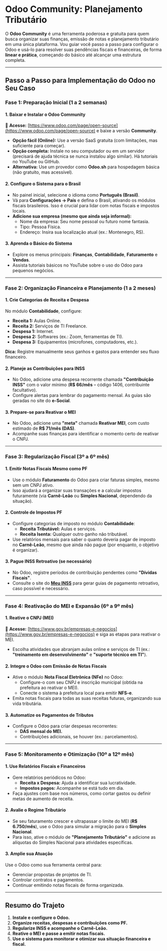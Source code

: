 # Odoo Community: Planejamento Tributário

O **Odoo Community** é uma ferramenta poderosa e gratuita para quem busca organizar suas finanças, emissão de notas e planejamento tributário em uma única plataforma. Vou guiar você passo a passo para configurar o Odoo e usá-lo para resolver suas pendências fiscais e financeiras, de forma **linear e prática**, começando do básico até alcançar uma estrutura completa.

---

## **Passo a Passo para Implementação do Odoo no Seu Caso**

### **Fase 1: Preparação Inicial (1 a 2 semanas)**

#### **1. Baixar e Instalar o Odoo Community**
🔗 **Acesse:** [https://www.odoo.com/page/open-source](https://www.odoo.com/page/open-source) e baixe a versão **Community**.
- **Opção fácil (Online):** Use a versão SaaS gratuita (com limitações, mas suficiente para começar).
- **Opção completa:** Instale no seu computador ou em um servidor (precisará de ajuda técnica se nunca instalou algo similar). Há tutoriais no YouTube ou GitHub.
- **Alternativa:** Use um provedor como **Odoo.sh** para hospedagem básica (não gratuito, mas acessível).

#### **2. Configure o Sistema para o Brasil**
- No painel inicial, selecione o idioma como **Português (Brasil)**.
- Vá para **Configurações → País** e defina o Brasil, ativando os módulos fiscais brasileiros. Isso é crucial para lidar com notas fiscais e impostos locais.
- **Adicione sua empresa (mesmo que ainda seja informal):**
  - Nome da empresa: Seu nome pessoal ou futuro nome fantasia.
  - Tipo: Pessoa Física.
  - Endereço: Insira sua localização atual (ex.: Montenegro, RS).

#### **3. Aprenda o Básico do Sistema**
- Explore os menus principais: **Finanças**, **Contabilidade**, **Faturamento** e **Vendas**.
- Assista tutoriais básicos no YouTube sobre o uso do Odoo para pequenos negócios.

---

### **Fase 2: Organização Financeira e Planejamento (1 a 2 meses)**

#### **1. Crie Categorias de Receita e Despesa**
No módulo **Contabilidade**, configure:
- **Receita 1:** Aulas Online.
- **Receita 2:** Serviços de TI Freelance.
- **Despesa 1:** Internet.
- **Despesa 2:** Softwares (ex.: Zoom, ferramentas de TI).
- **Despesa 3:** Equipamentos (microfones, computadores, etc.).

**Dica:** Registre manualmente seus ganhos e gastos para entender seu fluxo financeiro.

#### **2. Planeje as Contribuições para INSS**
- No Odoo, adicione uma despesa recorrente chamada **"Contribuição INSS"** com o valor mínimo (**R$ 66/mês** – código 1406, contribuinte facultativo).
- Configure alertas para lembrar do pagamento mensal. As guias são geradas no site do **e-Social**.

#### **3. Prepare-se para Reativar o MEI**
- No Odoo, adicione uma **"meta"** chamada **Reativar MEI**, com custo estimado de **R$ 71/mês (DAS)**.
- Acompanhe suas finanças para identificar o momento certo de reativar o CNPJ.

---

### **Fase 3: Regularização Fiscal (3º a 6º mês)**

#### **1. Emitir Notas Fiscais Mesmo como PF**
- Use o módulo **Faturamento** do Odoo para criar faturas simples, mesmo sem um CNPJ ativo.
- Isso ajudará a organizar suas transações e a calcular impostos futuramente (via **Carnê-Leão** ou **Simples Nacional**, dependendo da situação).

#### **2. Controle de Impostos PF**
- Configure categorias de imposto no módulo **Contabilidade**:
  - **Receita Tributável:** Aulas e serviços.
  - **Receita Isenta:** Qualquer outro ganho não tributável.
- Use relatórios mensais para saber o quanto deveria pagar de imposto no **Carnê-Leão**, mesmo que ainda não pague (por enquanto, o objetivo é organizar).

#### **3. Pague INSS Retroativo (se necessário)**
- No Odoo, registre períodos de contribuição pendentes como **"Dívidas Fiscais"**.
- Consulte o site do **[Meu INSS](https://meu.inss.gov.br)** para gerar guias de pagamento retroativo, caso possível e necessário.

---

### **Fase 4: Reativação do MEI e Expansão (6º a 9º mês)**

#### **1. Reative o CNPJ (MEI)**
🔗 **Acesse:** [https://www.gov.br/empresas-e-negocios](https://www.gov.br/empresas-e-negocios) e siga as etapas para reativar o MEI.
- Escolha atividades que abranjam aulas online e serviços de TI (ex.: **"treinamento em desenvolvimento"** e **"suporte técnico em TI"**).

#### **2. Integre o Odoo com Emissão de Notas Fiscais**
- Ative o módulo **Nota Fiscal Eletrônica (NFe)** no Odoo:
  - Configure-o com seu CNPJ e inscrição municipal (obtida na prefeitura ao reativar o MEI).
  - Conecte o sistema à prefeitura local para emitir **NFS-e**.
- Emita notas fiscais para todas as suas receitas futuras, organizando sua vida tributária.

#### **3. Automatize os Pagamentos de Tributos**
- Configure o Odoo para criar despesas recorrentes:
  - **DAS mensal do MEI.**
  - Contribuições adicionais, se houver (ex.: parcelamentos).

---

### **Fase 5: Monitoramento e Otimização (10º a 12º mês)**

#### **1. Use Relatórios Fiscais e Financeiros**
- Gere relatórios periódicos no Odoo:
  - **Receita x Despesa:** Ajuda a identificar sua lucratividade.
  - **Impostos pagos:** Acompanhe se está tudo em dia.
- Faça ajustes com base nos números, como cortar gastos ou definir metas de aumento de receita.

#### **2. Avalie o Regime Tributário**
- Se seu faturamento crescer e ultrapassar o limite do MEI (**R$ 6.750/mês**), use o Odoo para simular a migração para o **Simples Nacional**.
- Para isso, ative o módulo de **"Planejamento Tributário"** e adicione as alíquotas do Simples Nacional para atividades específicas.

#### **3. Amplie sua Atuação**
Use o Odoo como sua ferramenta central para:
- Gerenciar propostas de projetos de TI.
- Controlar contratos e pagamentos.
- Continuar emitindo notas fiscais de forma organizada.

---

## **Resumo do Trajeto**
1. **Instale e configure o Odoo.**
2. **Organize receitas, despesas e contribuições como PF.**
3. **Regularize INSS e acompanhe o Carnê-Leão.**
4. **Reative o MEI e passe a emitir notas fiscais.**
5. **Use o sistema para monitorar e otimizar sua situação financeira e fiscal.**
